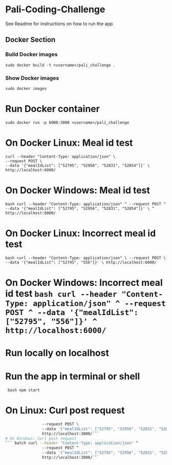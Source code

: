 # Pali-Coding-Challenge
See Readme for instructions on how to run the app

## Docker Section 
### Build Docker images 
```sudo docker build -t <username>/pali_challenge .``` 
### Show Docker images
```sudo docker images``` 
# Run Docker container 
```sudo docker run -p 6000:3000 <username>/pali_challenge``` 
# On Docker Linux: Meal id test 
```
curl --header "Content-Type: application/json" \ 
--request POST \ 
--data '{"mealIdList": ["52795", "52956", "52831", "52854"]}' \ 
http://localhost:6000/ 
``` 
# On Docker Windows: Meal id test 
```
bash curl --header "Content-Type: application/json" ^ --request POST ^ --data '{"mealIdList": ["52795", "52956", "52831", "52854"]}' \ ^ http://localhost:6000/
```
# On Docker Linux: Incorrect meal id test 
``` bash curl --header "Content-Type: application/json" \ --request POST \ --data '{"mealIdList": ["52795", "556"]}' \ http://localhost:6000/ ``` 
# On Docker Windows: Incorrect meal id test ``` bash curl --header "Content-Type: application/json" ^ --request POST ^ --data '{"mealIdList": ["52795", "556"]}' ^ http://localhost:6000/ ``` 
# Run locally on localhost 
# Run the app in terminal or shell 
``` bash npm start```
# On Linux: Curl post request 
```bash curl --header "Content-Type: application/json" \ 
                --request POST \ 
                --data '{"mealIdList": ["52795", "52956", "52831", "52854"]}' \ 
                http://localhost:3000/``` 
# On Windows: Curl post request 
``` batch curl --header "Content-Type: application/json" ^ 
                --request POST ^ 
                --data '{"mealIdList": ["52795", "52956", "52831", "52854"]}' ^
                http://localhost:3000/```
